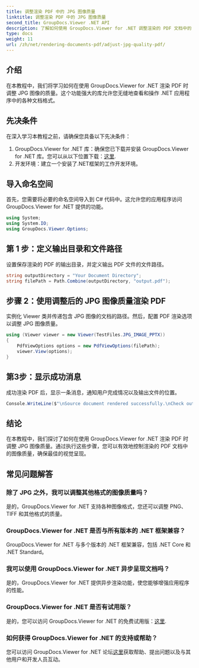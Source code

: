 ```yaml
---
title: 调整渲染 PDF 中的 JPG 图像质量
linktitle: 调整渲染 PDF 中的 JPG 图像质量
second_title: GroupDocs.Viewer .NET API
description: 了解如何使用 GroupDocs.Viewer for .NET 调整渲染的 PDF 文档中的 JPG 图像质量。增强您的文档查看体验。
type: docs
weight: 11
url: /zh/net/rendering-documents-pdf/adjust-jpg-quality-pdf/
---
```

## 介绍
在本教程中，我们将学习如何在使用 GroupDocs.Viewer for .NET 渲染 PDF 时调整 JPG 图像的质量。这个功能强大的库允许您无缝地查看和操作 .NET 应用程序中的各种文档格式。
## 先决条件
在深入学习本教程之前，请确保您具备以下先决条件：
1.  GroupDocs.Viewer for .NET 库：确保您已下载并安装 GroupDocs.Viewer for .NET 库。您可以从以下位置下载：[这里](https://releases.groupdocs.com/viewer/net/).
2. 开发环境：建立一个安装了.NET框架的工作开发环境。

## 导入命名空间
首先，您需要将必要的命名空间导入到 C# 代码中。这允许您的应用程序访问 GroupDocs.Viewer for .NET 提供的功能。
```csharp
using System;
using System.IO;
using GroupDocs.Viewer.Options;
```
## 第 1 步：定义输出目录和文件路径
设置保存渲染的 PDF 的输出目录，并定义输出 PDF 文件的文件路径。
```csharp
string outputDirectory = "Your Document Directory";
string filePath = Path.Combine(outputDirectory, "output.pdf");
```
## 步骤 2：使用调整后的 JPG 图像质量渲染 PDF
实例化 Viewer 类并传递包含 JPG 图像的文档的路径。然后，配置 PDF 渲染选项以调整 JPG 图像质量。
```csharp
using (Viewer viewer = new Viewer(TestFiles.JPG_IMAGE_PPTX))
{               
    PdfViewOptions options = new PdfViewOptions(filePath);
    viewer.View(options);
}
```
## 第3步：显示成功消息
成功渲染 PDF 后，显示一条消息，通知用户完成情况以及输出文件的位置。
```csharp
Console.WriteLine($"\nSource document rendered successfully.\nCheck output in {outputDirectory}.");
```

## 结论
在本教程中，我们探讨了如何在使用 GroupDocs.Viewer for .NET 渲染 PDF 时调整 JPG 图像质量。通过执行这些步骤，您可以有效地控制渲染的 PDF 文档中的图像质量，确保最佳的视觉呈现。
## 常见问题解答
### 除了 JPG 之外，我可以调整其他格式的图像质量吗？
是的，GroupDocs.Viewer for .NET 支持各种图像格式，您还可以调整 PNG、TIFF 和其他格式的质量。
### GroupDocs.Viewer for .NET 是否与所有版本的 .NET 框架兼容？
GroupDocs.Viewer for .NET 与多个版本的 .NET 框架兼容，包括 .NET Core 和 .NET Standard。
### 我可以使用 GroupDocs.Viewer for .NET 异步呈现文档吗？
是的，GroupDocs.Viewer for .NET 提供异步渲染功能，使您能够增强应用程序的性能。
### GroupDocs.Viewer for .NET 是否有试用版？
是的，您可以访问 GroupDocs.Viewer for .NET 的免费试用版：[这里](https://releases.groupdocs.com/).
### 如何获得 GroupDocs.Viewer for .NET 的支持或帮助？
您可以访问 GroupDocs.Viewer for .NET 论坛[这里](https://forum.groupdocs.com/c/viewer/9)获取帮助、提出问题以及与其他用户和开发人员互动。